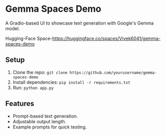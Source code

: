 # Gemma Spaces Demo
A Gradio-based UI to showcase text generation with Google's Gemma model.

Hugging-Face Space-https://huggingface.co/spaces/Vivek6041/gemma-spaces-demo
## Setup
1. Clone the repo: `git clone https://github.com/yourusername/gemma-spaces-demo`
2. Install dependencies: `pip install -r requirements.txt`
3. Run: `python app.py`

## Features
- Prompt-based text generation.
- Adjustable output length.
- Example prompts for quick testing.
